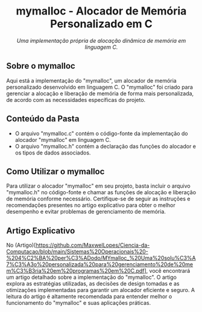 <h1 align="center">mymalloc - Alocador de Memória Personalizado em C</h1>

<p align="center">
  <em>Uma implementação própria de alocação dinâmica de memória em linguagem C.</em>
</p>

## Sobre o mymalloc

Aqui está a implementação do "mymalloc", um alocador de memória personalizado desenvolvido em linguagem C. O "mymalloc" foi criado para gerenciar a alocação e liberação de memória de forma mais personalizada, de acordo com as necessidades específicas do projeto.

## Conteúdo da Pasta

- O arquivo "mymalloc.c" contém o código-fonte da implementação do alocador "mymalloc" em linguagem C.
- O arquivo "mymalloc.h" contém a declaração das funções do alocador e os tipos de dados associados.

## Como Utilizar o mymalloc

Para utilizar o alocador "mymalloc" em seu projeto, basta incluir o arquivo "mymalloc.h" no código-fonte e chamar as funções de alocação e liberação de memória conforme necessário. Certifique-se de seguir as instruções e recomendações presentes no artigo explicativo para obter o melhor desempenho e evitar problemas de gerenciamento de memória.

## Artigo Explicativo

No (Artigo)[https://github.com/MaxwelLopes/Ciencia-da-Computacao/blob/main/Sistemas%20Operacionais%20-%204%C2%BA%20per%C3%ADodo/MYmalloc_%20Uma%20solu%C3%A7%C3%A3o%20personalizada%20para%20gerenciamento%20de%20mem%C3%B3ria%20em%20programas%20em%20C.pdf], você encontrará um artigo detalhado sobre a implementação do "mymalloc". O artigo explora as estratégias utilizadas, as decisões de design tomadas e as otimizações implementadas para garantir um alocador eficiente e seguro. A leitura do artigo é altamente recomendada para entender melhor o funcionamento do "mymalloc" e suas aplicações práticas.


